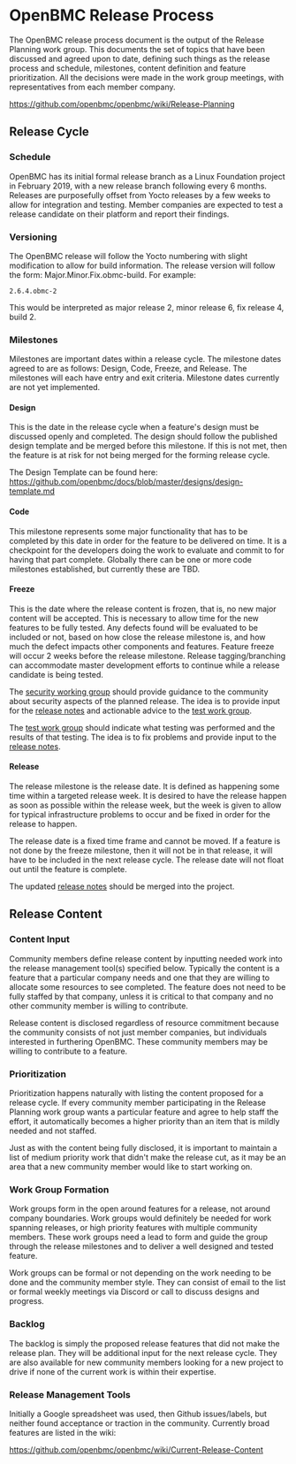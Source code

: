 # OpenBMC Release Process
The OpenBMC release process document is the output of the Release Planning
work group. This documents the set of topics that have been discussed and
agreed upon to date, defining such things as the release process and schedule,
milestones, content definition and feature prioritization. All the decisions
were made in the work group meetings, with representatives from each member
company.

https://github.com/openbmc/openbmc/wiki/Release-Planning

## Release Cycle

### Schedule
OpenBMC has its initial formal release branch as a Linux Foundation project
in February 2019, with a new release branch following every 6 months. Releases
are purposefully offset from Yocto releases by a few weeks to allow for
integration and testing. Member companies are expected to test a release
candidate on their platform and report their findings.

### Versioning
The OpenBMC release will follow the Yocto numbering with slight modification
to allow for build information. The release version will follow the form:
Major.Minor.Fix.obmc-build. For example:

`2.6.4.obmc-2`

This would be interpreted as major release 2, minor release 6, fix release 4,
build 2.

### Milestones
Milestones are important dates within a release cycle. The milestone dates
agreed to are as follows: Design, Code, Freeze, and Release. The milestones
will each have entry and exit criteria. Milestone dates currently are not
yet implemented.

#### Design
This is the date in the release cycle when a feature's design must be discussed
openly and completed. The design should follow the published design template
and be merged before this milestone. If this is not met, then the feature is
at risk for not being merged for the forming release cycle.

The Design Template can be found here:
https://github.com/openbmc/docs/blob/master/designs/design-template.md

#### Code
This milestone represents some major functionality that has to be completed by
this date in order for the feature to be delivered on time. It is a checkpoint
for the developers doing the work to evaluate and commit to for having that
part complete. Globally there can be one or more code milestones established,
but currently these are TBD.

#### Freeze
This is the date where the release content is frozen, that is, no new major
content will be accepted. This is necessary to allow time for the new features
to be fully tested. Any defects found will be evaluated to be included or not,
based on how close the release milestone is, and how much the defect impacts
other components and features. Feature freeze will occur 2 weeks before the
release milestone. Release tagging/branching can accommodate master development
efforts to continue while a release candidate is being tested.

The [security working group][] should provide guidance to the
community about security aspects of the planned release.  The idea is
to provide input for the [release notes][] and actionable advice to the
[test work group][].

The [test work group][] should indicate what testing was performed and
the results of that testing.  The idea is to fix problems and provide
input to the [release notes][].

[security working group]: https://github.com/openbmc/openbmc/wiki/Security-working-group
[test work group]: https://github.com/openbmc/openbmc/wiki/Test-work-group
[release notes]: https://github.com/openbmc/docs/blob/master/release/release-notes.md

#### Release
The release milestone is the release date. It is defined as happening some
time within a targeted release week. It is desired to have the release happen
as soon as possible within the release week, but the week is given to allow
for typical infrastructure problems to occur and be fixed in order for the
release to happen.

The release date is a fixed time frame and cannot be moved. If a feature is
not done by the freeze milestone, then it will not be in that release, it will
have to be included in the next release cycle. The release date will not float
out until the feature is complete.

The updated [release notes][] should be merged into the project.

## Release Content

### Content Input
Community members define release content by inputting needed work into the
release management tool(s) specified below. Typically the content is a feature
that a particular company needs and one that they are willing to allocate some
resources to see completed. The feature does not need to be fully staffed by
that company, unless it is critical to that company and no other community
member is willing to contribute.

Release content is disclosed regardless of resource commitment because the
community consists of not just member companies, but individuals interested in
furthering OpenBMC. These community members may be willing to contribute to a
feature.

### Prioritization
Prioritization happens naturally with listing the content proposed for a
release cycle. If every community member participating in the Release Planning
work group wants a particular feature and agree to help staff the effort, it
automatically becomes a higher priority than an item that is mildly needed and
not staffed.

Just as with the content being fully disclosed, it is important to maintain a
list of medium priority work that didn't make the release cut, as it may be an
area that a new community member would like to start working on.

### Work Group Formation
Work groups form in the open around features for a release, not around company
boundaries. Work groups would definitely be needed for work spanning releases,
or high priority features with multiple community members. These work groups
need a lead to form and guide the group through the release milestones and to
deliver a well designed and tested feature.

Work groups can be formal or not depending on the work needing to be done and
the community member style. They can consist of email to the list or formal
weekly meetings via Discord or call to discuss designs and progress.

### Backlog
The backlog is simply the proposed release features that did not make the
release plan. They will be additional input for the next release cycle. They
are also available for new community members looking for a new project to
drive if none of the current work is within their expertise.

### Release Management Tools
Initially a Google spreadsheet was used, then Github issues/labels, but neither
found acceptance or traction in the community. Currently broad features are
listed in the wiki:

https://github.com/openbmc/openbmc/wiki/Current-Release-Content
